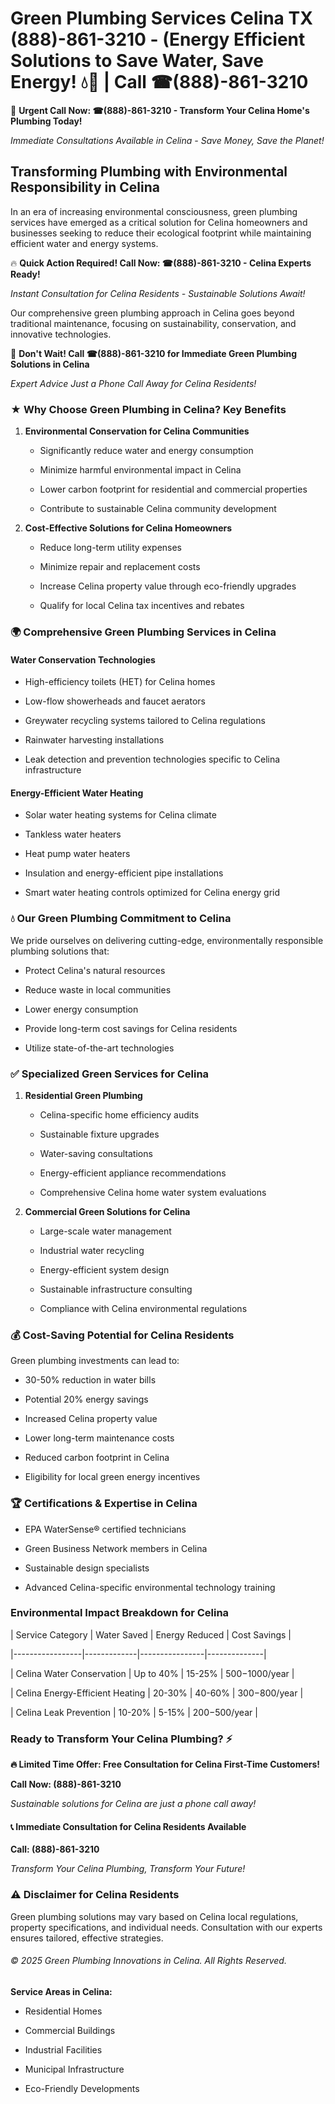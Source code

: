 # Green Plumbing Services Celina TX (888)-861-3210 - (Energy Efficient Solutions to Save Water, Save Energy! 💧🌿 | Call ☎(888)-861-3210

🚨 **Urgent Call Now: ☎(888)-861-3210 - Transform Your Celina Home's Plumbing Today!**
*Immediate Consultations Available in Celina - Save Money, Save the Planet!*

## Transforming Plumbing with Environmental Responsibility in Celina

In an era of increasing environmental consciousness, green plumbing services have emerged as a critical solution for Celina homeowners and businesses seeking to reduce their ecological footprint while maintaining efficient water and energy systems. 

🔥 **Quick Action Required! Call Now: ☎(888)-861-3210 - Celina Experts Ready!**
*Instant Consultation for Celina Residents - Sustainable Solutions Await!*

Our comprehensive green plumbing approach in Celina goes beyond traditional maintenance, focusing on sustainability, conservation, and innovative technologies.

🚨 **Don't Wait! Call ☎(888)-861-3210 for Immediate Green Plumbing Solutions in Celina**
*Expert Advice Just a Phone Call Away for Celina Residents!*

### ★ Why Choose Green Plumbing in Celina? Key Benefits

1. **Environmental Conservation for Celina Communities** 
   - Significantly reduce water and energy consumption
   - Minimize harmful environmental impact in Celina
   - Lower carbon footprint for residential and commercial properties
   - Contribute to sustainable Celina community development

2. **Cost-Effective Solutions for Celina Homeowners** 
   - Reduce long-term utility expenses
   - Minimize repair and replacement costs
   - Increase Celina property value through eco-friendly upgrades
   - Qualify for local Celina tax incentives and rebates

### 🌍 Comprehensive Green Plumbing Services in Celina

#### Water Conservation Technologies
- High-efficiency toilets (HET) for Celina homes
- Low-flow showerheads and faucet aerators
- Greywater recycling systems tailored to Celina regulations
- Rainwater harvesting installations
- Leak detection and prevention technologies specific to Celina infrastructure

#### Energy-Efficient Water Heating
- Solar water heating systems for Celina climate
- Tankless water heaters
- Heat pump water heaters
- Insulation and energy-efficient pipe installations
- Smart water heating controls optimized for Celina energy grid

### 💧 Our Green Plumbing Commitment to Celina

We pride ourselves on delivering cutting-edge, environmentally responsible plumbing solutions that:
- Protect Celina's natural resources
- Reduce waste in local communities
- Lower energy consumption
- Provide long-term cost savings for Celina residents
- Utilize state-of-the-art technologies

### ✅ Specialized Green Services for Celina

1. **Residential Green Plumbing**
   - Celina-specific home efficiency audits
   - Sustainable fixture upgrades
   - Water-saving consultations
   - Energy-efficient appliance recommendations
   - Comprehensive Celina home water system evaluations

2. **Commercial Green Solutions for Celina**
   - Large-scale water management
   - Industrial water recycling
   - Energy-efficient system design
   - Sustainable infrastructure consulting
   - Compliance with Celina environmental regulations

### 💰 Cost-Saving Potential for Celina Residents

Green plumbing investments can lead to:
- 30-50% reduction in water bills
- Potential 20% energy savings
- Increased Celina property value
- Lower long-term maintenance costs
- Reduced carbon footprint in Celina
- Eligibility for local green energy incentives

### 🏆 Certifications & Expertise in Celina

- EPA WaterSense® certified technicians
- Green Business Network members in Celina
- Sustainable design specialists
- Advanced Celina-specific environmental technology training

### Environmental Impact Breakdown for Celina

| Service Category | Water Saved | Energy Reduced | Cost Savings |
|-----------------|-------------|----------------|--------------|
| Celina Water Conservation | Up to 40% | 15-25% | $500-$1000/year |
| Celina Energy-Efficient Heating | 20-30% | 40-60% | $300-$800/year |
| Celina Leak Prevention | 10-20% | 5-15% | $200-$500/year |

### Ready to Transform Your Celina Plumbing? ⚡

**🔥 Limited Time Offer: Free Consultation for Celina First-Time Customers!**

**Call Now: (888)-861-3210**
*Sustainable solutions for Celina are just a phone call away!*

#### 📞 Immediate Consultation for Celina Residents Available

**Call: (888)-861-3210**
*Transform Your Celina Plumbing, Transform Your Future!*

### ⚠️ Disclaimer for Celina Residents

Green plumbing solutions may vary based on Celina local regulations, property specifications, and individual needs. Consultation with our experts ensures tailored, effective strategies.

###### © 2025 Green Plumbing Innovations in Celina. All Rights Reserved.

**Service Areas in Celina:** 
- Residential Homes
- Commercial Buildings
- Industrial Facilities
- Municipal Infrastructure
- Eco-Friendly Developments